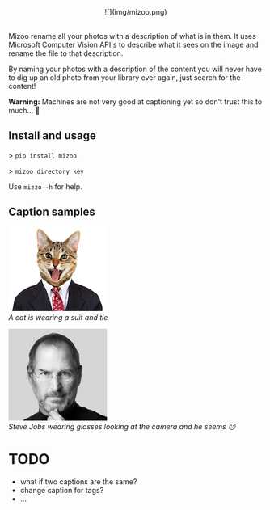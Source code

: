 <center>![](img/mizoo.png)</center>

<br>Mizoo rename all your photos with a description of what is in them. It uses Microsoft Computer Vision API's to describe what it sees on the image and rename the file to that description.

By naming your photos with a description of the content you will never have to dig up an old photo from your library ever again, just search for the content!

**Warning:** Machines are not very good at captioning yet so don't trust this to much... 🤖

## Install and usage

\> `pip install mizoo`

\>  `mizoo directory key`

Use `mizzo -h` for help.

## Caption samples

![sample 1](img/cat.png)
<br>*A cat is wearing a suit and tie*

![sample 1](img/steve.png)
<br>*Steve Jobs wearing glasses looking at the camera and he seems 😐*

# TODO

- what if two captions are the same?
- change caption for tags?
- ...
